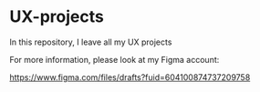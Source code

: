 # UX-projects

In this repository, I leave all my UX projects

For more information, please look at my Figma account:

https://www.figma.com/files/drafts?fuid=604100874737209758 
